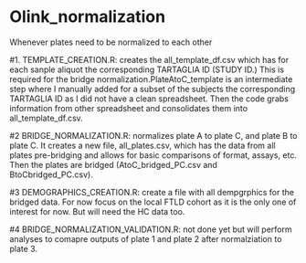 # Olink_normalization
Whenever plates need to be normalized to each other

#1. TEMPLATE_CREATION.R: creates the all_template_df.csv which has for each sanple aliquot the corresponding TARTAGLIA ID (STUDY ID.) This is required for the bridge normalization.PlateAtoC_template is an intermediate step where I manually added for a subset of the subjects the corresponding TARTAGLIA ID as I did not have a clean spreadsheet. Then the code grabs information from other spreadsheet and consolidates them into all_template_df.csv.

#2 BRIDGE_NORMALIZATION.R: normalizes plate A to plate C, and plate B to plate C. It creates a new file, all_plates.csv, which has the data from all plates pre-bridging and allows for basic comparisons of format, assays, etc. Then the plates are bridged (AtoC_bridged_PC.csv and BtoCbridged_PC.csv). 

#3 DEMOGRAPHICS_CREATION.R: create a file with all dempgrphics for the bridged data. For now focus on the local FTLD cohort as it is the only one of interest for now. But will need the HC data too. 

#4 BRIDGE_NORMALIZATION_VALIDATION.R: not done yet but will perform analyses to comapre outputs of plate 1 and plate 2 after normalziation to plate 3. 
